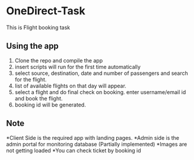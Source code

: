 # OneDirect-Task
This is Flight booking task

## Using the app
1. Clone the repo and compile the app
2. insert scripts will run for the first time automatically
3. select source, destination, date and number of passengers and search for the flight.
4. list of available flights on that day will appear.
5. select a flight and do final check on booking. enter username/email id and book the flight.
6. booking id will be generated.


## Note
*Client Side is the required app with landing pages.
*Admin side is the admin portal for monitoring database (Partially implemented)
*Images are not getting loaded
*You can check ticket by booking id
